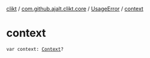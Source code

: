 [clikt](../../index.md) / [com.github.ajalt.clikt.core](../index.md) / [UsageError](index.md) / [context](./context.md)

# context

`var context: `[`Context`](../-context/index.md)`?`